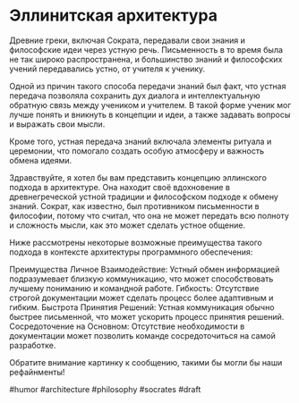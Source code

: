 # Эллинитская архитектура

Древние греки, включая Сократа, передавали свои знания и философские идеи через устную речь. Письменность в то время была не так широко распространена, и большинство знаний и философских учений передавались устно, от учителя к ученику.

Одной из причин такого способа передачи знаний был факт, что устная передача позволяла сохранить дух диалога и интеллектуальную обратную связь между учеником и учителем. В такой форме ученик мог лучше понять и вникнуть в концепции и идеи, а также задавать вопросы и выражать свои мысли.

Кроме того, устная передача знаний включала элементы ритуала и церемонии, что помогало создать особую атмосферу и важность обмена идеями.


Здравствуйте, я хотел бы вам представить концепцию эллинского подхода в архитектуре. Она находит своё вдохновение в древнегреческой устной традиции и философском подходе к обмену знаний. Сократ, как известно, был противником письменности в философии, потому что считал, что она не может передать всю полноту и сложность мысли, как это может сделать устное общение.

Ниже рассмотрены некоторые возможные преимущества такого подхода в контексте архитектуры программного обеспечения:

Преимущества
Личное Взаимодействие: Устный обмен информацией подразумевает близкую коммуникацию, что может способствовать лучшему пониманию и командной работе.
Гибкость: Отсутствие строгой документации может сделать процесс более адаптивным и гибким.
Быстрота Принятия Решений: Устная коммуникация обычно быстрее письменной, что может ускорить процесс принятия решений.
Сосредоточение на Основном: Отсутствие необходимости в документации может позволить команде сосредоточиться на самой разработке.

Обратите внимание картинку к сообщению, такими бы могли бы наши рефайнменты!



#humor #architecture #philosophy #socrates
#draft
